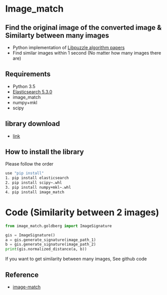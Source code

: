# Image_match
## Find the original image of the converted image & Similarty between many images
* Python implementation of [Libpuzzle algorithm papers](http://citeseerx.ist.psu.edu/viewdoc/download?doi=10.1.1.104.2585&rep=rep1&type=pdf)
* Find similar images within 1 second (No matter how many images there are)

## Requirements
* Python 3.5
* [Elasticsearch 5.3.0](https://www.elastic.co/kr/downloads/elasticsearch)
* image_match
* numpy+mkl
* scipy

## library download
* [link](http://www.lfd.uci.edu/~gohlke/pythonlibs/)

## How to install the library
Please follow the order
```bash
use "pip install"
1. pip install elasticsearch
2. pip install scipy~.whl
3. pip install numpy+mkl~.whl
4. pip install image_match
```

# Code (Similarity between 2 images)
```python
from image_match.goldberg import ImageSignature

gis = ImageSignature()
a = gis.generate_signature(image_path_1)
b = gis.generate_signature(image_path_2)
print(gis.normalized_distance(a, b))
```

If you want to get similarity between many images, See github code

## Reference
* [image-match](http://image-match.readthedocs.io/en/latest/)

